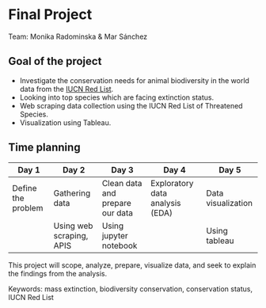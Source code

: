 # Final Project

Team: Monika Radominska & Mar Sánchez

## Goal of the project

- Investigate the conservation needs for animal biodiversity in the world data from the [IUCN Red List](https://www.iucn.org/).
- Looking into top species which are facing extinction status. 
- Web scraping data collection using the IUCN Red List of Threatened Species.  
- Visualization using Tableau. 



## Time planning

| Day 1              | Day 2                    | Day 3                            | Day 4                           | Day 5  
| -------------      | -------------------------| -------------------------------- | ------------------------------- | ---------------
| Define the problem | Gathering data           | Clean data and prepare our data  | Exploratory data analysis (EDA) | Data visualization
|                    | Using web scraping, APIS | Using jupyter notebook           |                                 | Using tableau
                   
                   
This project will scope, analyze, prepare, visualize data, and seek to explain the findings from the analysis.

Keywords: mass extinction, biodiversity conservation, conservation status, IUCN Red List
